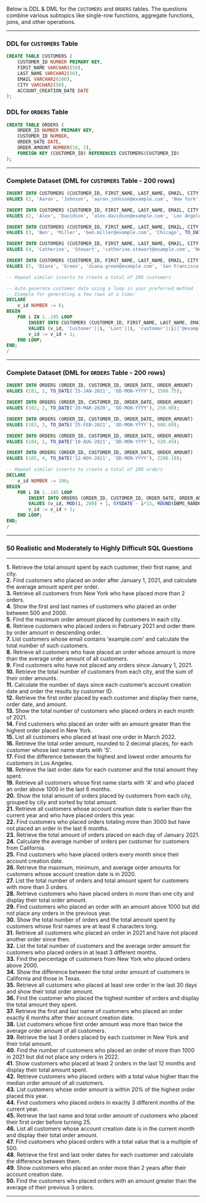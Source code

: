 Below is DDL & DML for the `CUSTOMERS` and `ORDERS` tables. 
The questions combine various subtopics like single-row functions, aggregate functions, joins, and other operations.

---

### **DDL for `CUSTOMERS` Table**

```sql
CREATE TABLE CUSTOMERS (
    CUSTOMER_ID NUMBER PRIMARY KEY,
    FIRST_NAME VARCHAR2(50),
    LAST_NAME VARCHAR2(50),
    EMAIL VARCHAR2(100),
    CITY VARCHAR2(50),
    ACCOUNT_CREATION_DATE DATE
);
```

### **DDL for `ORDERS` Table**

```sql
CREATE TABLE ORDERS (
    ORDER_ID NUMBER PRIMARY KEY,
    CUSTOMER_ID NUMBER,
    ORDER_DATE DATE,
    ORDER_AMOUNT NUMBER(10, 2),
    FOREIGN KEY (CUSTOMER_ID) REFERENCES CUSTOMERS(CUSTOMER_ID)
);
```

---

### **Complete Dataset (DML for `CUSTOMERS` Table - 200 rows)**

```sql
INSERT INTO CUSTOMERS (CUSTOMER_ID, FIRST_NAME, LAST_NAME, EMAIL, CITY, ACCOUNT_CREATION_DATE)
VALUES (1, 'Aaron', 'Johnson', 'aaron.johnson@example.com', 'New York', TO_DATE('12-JAN-2021', 'DD-MON-YYYY'));

INSERT INTO CUSTOMERS (CUSTOMER_ID, FIRST_NAME, LAST_NAME, EMAIL, CITY, ACCOUNT_CREATION_DATE)
VALUES (2, 'Alex', 'Davidson', 'alex.davidson@example.com', 'Los Angeles', TO_DATE('08-MAR-2020', 'DD-MON-YYYY'));

INSERT INTO CUSTOMERS (CUSTOMER_ID, FIRST_NAME, LAST_NAME, EMAIL, CITY, ACCOUNT_CREATION_DATE)
VALUES (3, 'Ben', 'Miller', 'ben.miller@example.com', 'Chicago', TO_DATE('01-FEB-2021', 'DD-MON-YYYY'));

INSERT INTO CUSTOMERS (CUSTOMER_ID, FIRST_NAME, LAST_NAME, EMAIL, CITY, ACCOUNT_CREATION_DATE)
VALUES (4, 'Catherine', 'Stewart', 'catherine.stewart@example.com', 'New York', TO_DATE('15-SEP-2021', 'DD-MON-YYYY'));

INSERT INTO CUSTOMERS (CUSTOMER_ID, FIRST_NAME, LAST_NAME, EMAIL, CITY, ACCOUNT_CREATION_DATE)
VALUES (5, 'Diana', 'Green', 'diana.green@example.com', 'San Francisco', TO_DATE('22-MAY-2022', 'DD-MON-YYYY'));

-- Repeat similar inserts to create a total of 200 customers

-- Auto-generate customer data using a loop in your preferred method
-- Example for generating a few rows at a time:
DECLARE
    v_id NUMBER := 6;
BEGIN
    FOR i IN 1..195 LOOP
        INSERT INTO CUSTOMERS (CUSTOMER_ID, FIRST_NAME, LAST_NAME, EMAIL, CITY, ACCOUNT_CREATION_DATE)
        VALUES (v_id, 'Customer'||i, 'Last'||i, 'customer'||i||'@example.com', 'City'||MOD(i, 5), SYSDATE - i*30);
        v_id := v_id + 1;
    END LOOP;
END;
/
```

---

### **Complete Dataset (DML for `ORDERS` Table - 200 rows)**

```sql
INSERT INTO ORDERS (ORDER_ID, CUSTOMER_ID, ORDER_DATE, ORDER_AMOUNT)
VALUES (101, 1, TO_DATE('15-JAN-2021', 'DD-MON-YYYY'), 1500.75);

INSERT INTO ORDERS (ORDER_ID, CUSTOMER_ID, ORDER_DATE, ORDER_AMOUNT)
VALUES (102, 2, TO_DATE('20-MAR-2020', 'DD-MON-YYYY'), 250.00);

INSERT INTO ORDERS (ORDER_ID, CUSTOMER_ID, ORDER_DATE, ORDER_AMOUNT)
VALUES (103, 3, TO_DATE('25-FEB-2021', 'DD-MON-YYYY'), 980.60);

INSERT INTO ORDERS (ORDER_ID, CUSTOMER_ID, ORDER_DATE, ORDER_AMOUNT)
VALUES (104, 1, TO_DATE('10-AUG-2021', 'DD-MON-YYYY'), 520.45);

INSERT INTO ORDERS (ORDER_ID, CUSTOMER_ID, ORDER_DATE, ORDER_AMOUNT)
VALUES (105, 4, TO_DATE('12-NOV-2021', 'DD-MON-YYYY'), 2200.10);

-- Repeat similar inserts to create a total of 200 orders
DECLARE
    v_id NUMBER := 106;
BEGIN
    FOR i IN 1..195 LOOP
        INSERT INTO ORDERS (ORDER_ID, CUSTOMER_ID, ORDER_DATE, ORDER_AMOUNT)
        VALUES (v_id, MOD(i, 200) + 1, SYSDATE - i*15, ROUND(DBMS_RANDOM.VALUE(100, 5000), 2));
        v_id := v_id + 1;
    END LOOP;
END;
/
```

---

### **50 Realistic and Moderately to Highly Difficult SQL Questions**

---

**1.** Retrieve the total amount spent by each customer, their first name, and city.  
**2.** Find customers who placed an order after January 1, 2021, and calculate the average amount spent per order.  
**3.** Retrieve all customers from New York who have placed more than 2 orders.  
**4.** Show the first and last names of customers who placed an order between 500 and 2000.  
**5.** Find the maximum order amount placed by customers in each city.  
**6.** Retrieve customers who placed orders in February 2021 and order them by order amount in descending order.  
**7.** List customers whose email contains 'example.com' and calculate the total number of such customers.  
**8.** Retrieve all customers who have placed an order whose amount is more than the average order amount of all customers.  
**9.** Find customers who have not placed any orders since January 1, 2021.  
**10.** Retrieve the total number of customers from each city, and the sum of their order amounts.  
**11.** Calculate the number of days since each customer’s account creation date and order the results by customer ID.  
**12.** Retrieve the first order placed by each customer and display their name, order date, and amount.  
**13.** Show the total number of customers who placed orders in each month of 2021.  
**14.** Find customers who placed an order with an amount greater than the highest order placed in New York.  
**15.** List all customers who placed at least one order in March 2022.  
**16.** Retrieve the total order amount, rounded to 2 decimal places, for each customer whose last name starts with 'S'.  
**17.** Find the difference between the highest and lowest order amounts for customers in Los Angeles.  
**18.** Retrieve the last order date for each customer and the total amount they spent.  
**19.** Retrieve all customers whose first name starts with 'A' and who placed an order above 1000 in the last 6 months.  
**20.** Show the total amount of orders placed by customers from each city, grouped by city and sorted by total amount.  
**21.** Retrieve all customers whose account creation date is earlier than the current year and who have placed orders this year.  
**22.** Find customers who placed orders totaling more than 3000 but have not placed an order in the last 6 months.  
**23.** Retrieve the total amount of orders placed on each day of January 2021.  
**24.** Calculate the average number of orders per customer for customers from California.  
**25.** Find customers who have placed orders every month since their account creation date.  
**26.** Retrieve the maximum, minimum, and average order amounts for customers whose account creation date is in 2020.  
**27.** List the total number of orders and total amount spent for customers with more than 3 orders.  
**28.** Retrieve customers who have placed orders in more than one city and display their total order amount.  
**29.** Find customers who placed an order with an amount above 1000 but did not place any orders in the previous year.  
**30.** Show the total number of orders and the total amount spent by customers whose first names are at least 6 characters long.  
**31.** Retrieve all customers who placed an order in 2021 and have not placed another order since then.  
**32.** List the total number of customers and the average order amount for customers who placed orders in at least 3 different months.  
**33.** Find the percentage of customers from New York who placed orders above 2000.  
**34.** Show the difference between the total order amount of customers in California and those in Texas.  
**35.** Retrieve all customers who placed at least one order in the last 30 days and show their total order amount.  
**36.** Find the customer who placed the highest number of orders and display the total amount they spent.  
**37.** Retrieve the first and last name of customers who placed an order exactly 6 months after their account creation date.  
**38.** List customers whose first order amount was more than twice the average order amount of all customers.  
**39.** Retrieve the last 3 orders placed by each customer in New York and their total amount.  
**40.** Find the number of customers who placed an order of more than 1000 in 2021 but did not place any orders in 2022.  
**41.** Show customers who placed at least 2 orders in the last 12 months and display their total amount spent.  
**42.** Retrieve customers who placed orders with a total value higher than the median order amount of all customers.  
**43.** List customers whose order amount is within 20% of the highest order placed this year.  
**44.** Find customers who placed orders in exactly 3 different months of the current year.  
**45.** Retrieve the last name and total order amount of customers who placed their first order before turning 25.  
**46.** List all customers whose account creation date is in the current month and display their total order amount.  
**47.** Find customers who placed orders with a total value that is a multiple of 500.  
**48.** Retrieve the first and last order dates for each customer and calculate the difference between them.  
**49.** Show customers who placed an order more than 2 years after their account creation date.  
**50.** Find the customers who placed orders with an amount greater than the average of their previous 3 orders.

---
